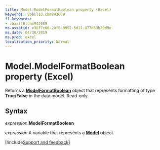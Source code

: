 ```yaml
---
title: Model.ModelFormatBoolean property (Excel)
keywords: vbaxl10.chm942089
f1_keywords:
- vbaxl10.chm942089
ms.assetid: e38f7c66-2af8-8952-5d11-877d53b29d9e
ms.date: 04/30/2019
ms.prod: excel
localization_priority: Normal
---
```



# Model.ModelFormatBoolean property (Excel)

Returns a **[ModelFormatBoolean](Excel.modelformatboolean.md)** object that represents formatting of type **True/False** in the data model. Read-only.


## Syntax

_expression_.**ModelFormatBoolean**

_expression_ A variable that represents a **[Model](Excel.Model.md)** object.




[!include[Support and feedback](~/includes/feedback-boilerplate.md)]